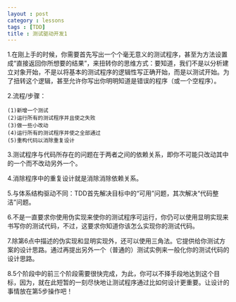 ```yaml
---
layout : post
category : lessons
tags : [TDD]
title : 测试驱动开发1
---
```


1.在刚上手的时候，你需要首先写出一个个毫无意义的测试程序，甚至为方法设置成“直接返回你所想要的结果”，来扭转你的思维方式：要知道，我们不是以分析建立对象开始，不是以将基本的测试程序的逻辑性写正确开始，而是以测试开始。为了扭转这个逻辑，甚至允许你写出你明明知道是错误的程序（或一个空程序）。

2.流程/步骤：
    
    (1)新增一个测试
    (2)运行所有的测试程序并且使之失败
    (3)做一些小改动
    (4)运行所有的测试程序并使之全部通过
    (5)重构代码以消除重复设计

3.测试程序与代码所存在的问题在于两者之间的依赖关系，即你不可能只改动其中的一个而不改动另外一个。

4.消除程序中的重复设计就是消除消除依赖关系。

5.与体系结构驱动不同：TDD首先解决目标中的“可用”问题，其次解决“代码整洁”问题。

6.不是一直要求你使用伪实现来使你的测试程序可运行，你仍可以使用显明实现来书写你的测试代码，不过，这要求你知道你该怎么实现你的测试代码。

7.除第6点中描述的伪实现和显明实现外，还可以使用三角法。它提供给你测试方案的设计思路。通过再提出另外一个（普通的）测试实例来一般化你的测试代码的设计思路。

8.5个阶段中的前三个阶段需要很快完成，为此，你可以不择手段地达到这个目标，因为，就在此短暂的一刻尽快地让测试程序通过比如何设计更重要。让设计的事情放在第5步操作吧！

